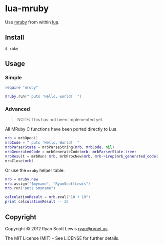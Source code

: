 # lua-mruby

Use [mruby][mruby] from within [lua][lua].

## Install

```shell
$ rake
```

## Usage

### Simple

```lua
require "mruby"

mruby.run(" puts 'Hello, world!' ")
```

### Advanced

> NOTE: This has not been implemented yet.

All MRuby C functions have been ported directly to Lua.


```lua
mrb = mrbOpen()
mrbCode = " puts 'Hello, World!' "
mrbParserState = mrbParseString(mrb, mrbCode, nil)
mrbGeneratedCode = mrbGenerateCode(mrb, mrbParserState.tree)
mrbResult = mrbRun( mrb, mrbProcNew(mrb, mrb->irep[mrb_generated_code]), mrbNilValue() )
mrbClose(mrb)
```

Or use the `mruby` helper table:

```lua
mrb = mruby.new
mrb.assign("$myname", "RyanScottLewis")
mrb.run("puts $myname")

calculationResult = mrb.eval("10 + 10")
print calculationResult -- 20
```

## Copyright

Copyright © 2012 Ryan Scott Lewis <ryan@rynet.us>.

The MIT License (MIT) - See LICENSE for further details.

[mruby]: https://github.com/mruby/mruby
[lua]: https://github.com/LuaDist/lua